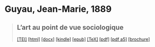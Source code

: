 # Guyau, Jean-Marie, 1889

> ## L’art au point de vue sociologique
>  <a title="Source XML/TEI" class="mime48 tei" href="https://hurlus.github.io/tei/guyau1889_art.xml">[TEI]</a>  <a title="HTML une page" class="mime48 html" href="https://hurlus.github.io/guyau1889_art/guyau1889_art.html">[html]</a>  <a title="Bureautique (LibreOffice, MS.Word)" class="mime48 docx" href="https://hurlus.github.io/guyau1889_art/guyau1889_art.docx">[docx]</a>  <a title="Amazon.kindle" class="mime48 mobi" href="https://hurlus.github.io/guyau1889_art/guyau1889_art.mobi">[kindle]</a>  <a title="EPUB, pour liseuses et téléphones" class="mime48 epub" href="https://hurlus.github.io/guyau1889_art/guyau1889_art.epub">[epub]</a>  <a title="LaTeX" class="mime48 tex" href="https://hurlus.github.io/guyau1889_art/guyau1889_art.tex">[TeX]</a>  <a title="PDF à imprimer, A4 2 colonnes" class="mime48 pdf" href="https://hurlus.github.io/guyau1889_art/guyau1889_art.pdf">[pdf]</a>  <a title="PDF à lire, A5 une colonne" class="mime48 a5" href="https://hurlus.github.io/guyau1889_art/guyau1889_art_a5.pdf">[pdf a5]</a>  <a title="Brochure à agrafer, pdf imposé pour imprimante recto/verso" class="mime48 brochure" href="https://hurlus.github.io/guyau1889_art/guyau1889_art_brochure.pdf">[brochure]</a> 
